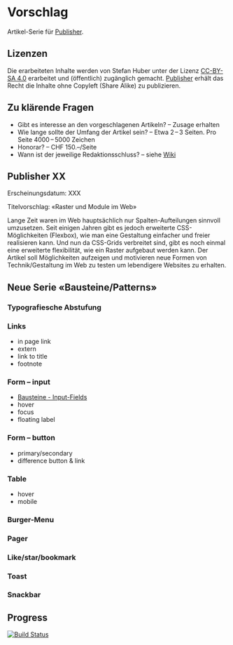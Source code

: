 # Vorschlag
Artikel-Serie für [Publisher](https://publisher.ch/).

## Lizenzen
Die erarbeiteten Inhalte werden von Stefan Huber unter der Lizenz [CC-BY-SA 4.0](https://creativecommons.org/licenses/by-sa/4.0/) erarbeitet und (öffentlich) zugänglich gemacht. [Publisher](https://publisher.ch/) erhält das Recht die Inhalte ohne Copyleft (Share Alike) zu publizieren.

## Zu klärende Fragen
* Gibt es interesse an den vorgeschlagenen Artikeln? – Zusage erhalten
* Wie lange sollte der Umfang der Artikel sein? – Etwa 2 – 3 Seiten. Pro Seite 4000 – 5000 Zeichen
* Honorar? – CHF 150.–/Seite
* Wann ist der jeweilige Redaktionsschluss? – siehe [Wiki](https://github.com/signalwerk/publisher.2019/wiki/Produktionsplan-Publisher-2019)





## Publisher XX
Erscheinungsdatum: XXX

Titelvorschlag: «Raster und Module im Web»

Lange Zeit waren im Web hauptsächlich nur Spalten-Aufteilungen sinnvoll umzusetzen. Seit einigen Jahren gibt es jedoch erweiterte CSS-Möglichkeiten (Flexbox), wie man eine Gestaltung einfacher und freier realisieren kann. Und nun da CSS-Grids verbreitet sind, gibt es noch einmal eine erweiterte flexibilität, wie ein Raster aufgebaut werden kann. Der Artikel soll Möglichkeiten aufzeigen und motivieren neue Formen von Technik/Gestaltung im Web zu testen um lebendigere Websites zu erhalten.


## Neue Serie «Bausteine/Patterns»

### Typografiesche Abstufung

### Links
* in page link
* extern
* link to title
* footnote 

### Form – input
* [Bausteine - Input-Fields](https://signalwerk.github.io/IAD2019/exercise-input/)
* hover
* focus
* floating label

### Form – button
* primary/secondary
* difference button & link

### Table
* hover 
* mobile

### Burger-Menu

### Pager

### Like/star/bookmark

### Toast

### Snackbar

## Progress


[![Build Status](https://travis-ci.org/signalwerk/publisher.svg?branch=master)](https://travis-ci.org/signalwerk/publisher)
